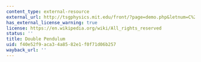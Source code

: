 ```yaml
---
content_type: external-resource
external_url: http://tsgphysics.mit.edu/front/?page=demo.php&letnum=C%2069&show=0
has_external_license_warning: true
license: https://en.wikipedia.org/wiki/All_rights_reserved
status: ''
title: Double Pendulum
uid: f40e52f9-aca3-4a85-82e1-f0f71d06b257
wayback_url: ''
---
```

